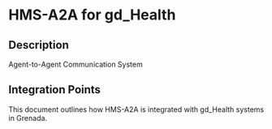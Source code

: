 # HMS-A2A for gd_Health

## Description

Agent-to-Agent Communication System

## Integration Points

This document outlines how HMS-A2A is integrated with gd_Health systems in Grenada.
